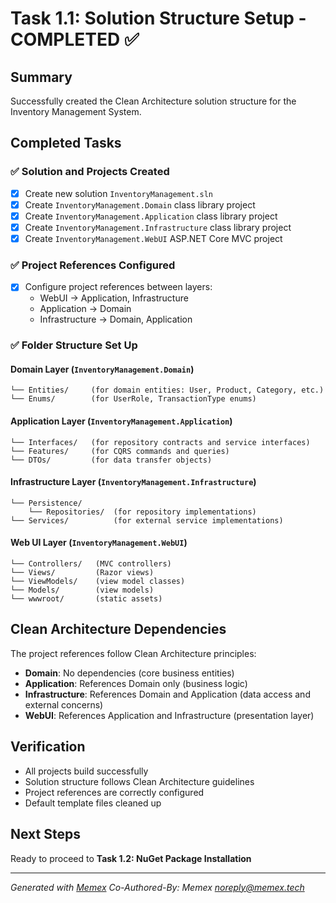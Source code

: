 # Task 1.1: Solution Structure Setup - COMPLETED ✅

## Summary
Successfully created the Clean Architecture solution structure for the Inventory Management System.

## Completed Tasks

### ✅ Solution and Projects Created
- [x] Create new solution `InventoryManagement.sln`
- [x] Create `InventoryManagement.Domain` class library project
- [x] Create `InventoryManagement.Application` class library project
- [x] Create `InventoryManagement.Infrastructure` class library project
- [x] Create `InventoryManagement.WebUI` ASP.NET Core MVC project

### ✅ Project References Configured
- [x] Configure project references between layers:
  - WebUI → Application, Infrastructure
  - Application → Domain
  - Infrastructure → Domain, Application

### ✅ Folder Structure Set Up

#### Domain Layer (`InventoryManagement.Domain`)
```
└── Entities/     (for domain entities: User, Product, Category, etc.)
└── Enums/        (for UserRole, TransactionType enums)
```

#### Application Layer (`InventoryManagement.Application`)
```
└── Interfaces/   (for repository contracts and service interfaces)
└── Features/     (for CQRS commands and queries)
└── DTOs/         (for data transfer objects)
```

#### Infrastructure Layer (`InventoryManagement.Infrastructure`)
```
└── Persistence/
    └── Repositories/  (for repository implementations)
└── Services/          (for external service implementations)
```

#### Web UI Layer (`InventoryManagement.WebUI`)
```
└── Controllers/   (MVC controllers)
└── Views/         (Razor views)
└── ViewModels/    (view model classes)
└── Models/        (view models)
└── wwwroot/       (static assets)
```

## Clean Architecture Dependencies
The project references follow Clean Architecture principles:
- **Domain**: No dependencies (core business entities)
- **Application**: References Domain only (business logic)
- **Infrastructure**: References Domain and Application (data access and external concerns)
- **WebUI**: References Application and Infrastructure (presentation layer)

## Verification
- All projects build successfully
- Solution structure follows Clean Architecture guidelines
- Project references are correctly configured
- Default template files cleaned up

## Next Steps
Ready to proceed to **Task 1.2: NuGet Package Installation**

---
*Generated with [Memex](https://memex.tech)*
*Co-Authored-By: Memex <noreply@memex.tech>*